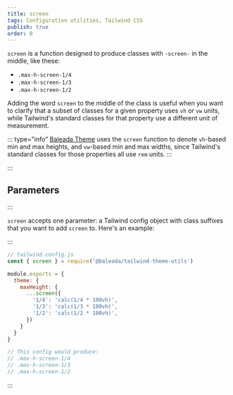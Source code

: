 ```yaml
---
title: screen
tags: Configuration utilities, Tailwind CSS
publish: true
order: 0
---
```


`screen` is a function designed to produce classes with `-screen-` in the middle, like these: 
- `.max-h-screen-1/4`
- `.max-h-screen-1/3`
- `.max-h-screen-1/2`

Adding the word `screen` to the middle of the class is useful when you want to clarify that a subset of classes for a given property uses `vh` or `vw` units, while Tailwind's standard classes for that property use a different unit of measurement.

::: type="info"
[Baleada Theme](/docs/theme) uses the `screen` function to denote `vh`-based min and max heights, and `vw`-based min and max widths, since Tailwind's standard classes for those properties all use `rem` units.
:::


:::
## Parameters
:::

`screen` accepts one parameter: a Tailwind config object with class suffixes that you want to add `screen` to. Here's an example:

:::
```js
// tailwind.config.js
const { screen } = require('@baleada/tailwind-theme-utils')

module.exports = {
  theme: {
    maxHeight: {
      ...screen({
        '1/4': 'calc(1/4 * 100vh)',
        '1/3': 'calc(1/3 * 100vh)',
        '1/2': 'calc(1/2 * 100vh)',
      })
    }
  }
}

// This config would produce:
// .max-h-screen-1/4
// .max-h-screen-1/3
// .max-h-screen-1/2
```
:::